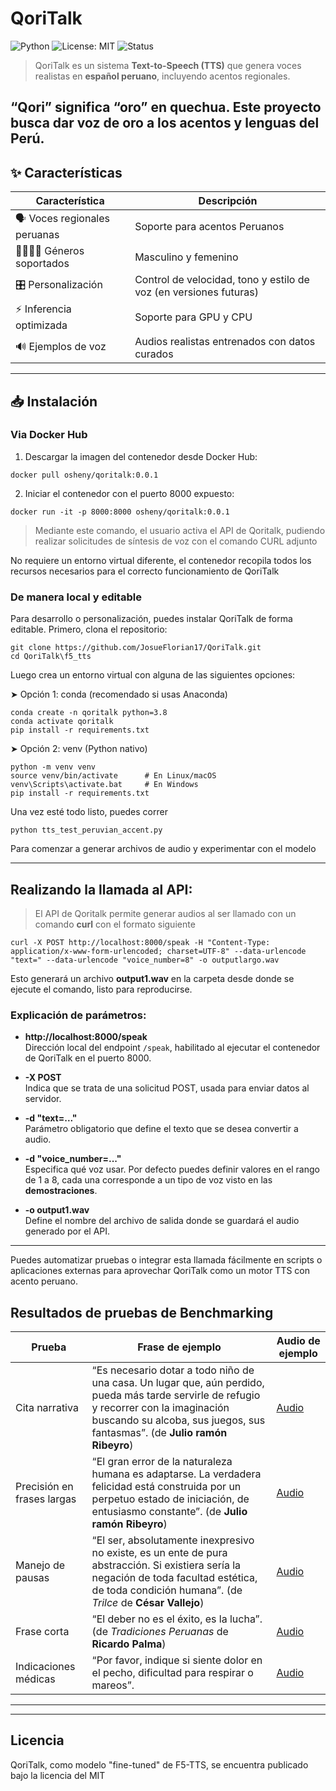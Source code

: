# QoriTalk
![Python](https://img.shields.io/badge/Python-3.8%2B-blue)
![License: MIT](https://img.shields.io/badge/License-MIT-green.svg)
![Status](https://img.shields.io/badge/status-en%20desarrollo-yellow)

> QoriTalk es un sistema **Text-to-Speech (TTS)** que genera voces realistas en **español peruano**, incluyendo acentos regionales.

“Qori” significa “oro” en quechua. Este proyecto busca dar voz de oro a los acentos y lenguas del Perú.
---

## ✨ Características

| Característica                  | Descripción                                                                 |
|-------------------------------|-----------------------------------------------------------------------------|
| 🗣️ Voces regionales peruanas  | Soporte para acentos Peruanos                                                |
| 👨‍👩‍👧‍👦 Géneros soportados       | Masculino y femenino                                                       |
| 🎛️ Personalización            | Control de velocidad, tono y estilo de voz (en versiones futuras)          |
| ⚡ Inferencia optimizada       | Soporte para GPU y CPU                                                     |
| 🔊 Ejemplos de voz             | Audios realistas entrenados con datos curados                              |

---

## 📥 Instalación

### Via Docker Hub
1. Descargar la imagen del contenedor desde Docker Hub:

```
docker pull osheny/qoritalk:0.0.1
```

2. Iniciar el contenedor con el puerto 8000 expuesto:
```
docker run -it -p 8000:8000 osheny/qoritalk:0.0.1
```

> Mediante este comando, el usuario activa el API de Qoritalk, pudiendo realizar solicitudes de síntesis de voz con el comando CURL adjunto

No requiere un entorno virtual diferente, el contenedor recopila todos los recursos necesarios para el correcto funcionamiento de QoriTalk

### De manera local y editable
Para desarrollo o personalización, puedes instalar QoriTalk de forma editable. Primero, clona el repositorio:
```
git clone https://github.com/JosueFlorian17/QoriTalk.git
cd QoriTalk\f5_tts
```
Luego crea un entorno virtual con alguna de las siguientes opciones:

➤ Opción 1: conda (recomendado si usas Anaconda)
```
conda create -n qoritalk python=3.8
conda activate qoritalk
pip install -r requirements.txt
```

➤ Opción 2: venv (Python nativo)

```
python -m venv venv
source venv/bin/activate      # En Linux/macOS
venv\Scripts\activate.bat     # En Windows
pip install -r requirements.txt

```
Una vez esté todo listo, puedes correr
```
python tts_test_peruvian_accent.py
```
Para comenzar a generar archivos de audio y experimentar con el modelo

---
## Realizando la llamada al API:
> El API de Qoritalk permite generar audios al ser llamado con un comando **curl** con el formato siguiente
```
curl -X POST http://localhost:8000/speak -H "Content-Type: application/x-www-form-urlencoded; charset=UTF-8" --data-urlencode "text=" --data-urlencode "voice_number=8" -o outputlargo.wav
```

Esto generará un archivo **output1.wav** en la carpeta desde donde se ejecute el comando, listo para reproducirse.

### Explicación de parámetros:

- **http://localhost:8000/speak**  
  Dirección local del endpoint `/speak`, habilitado al ejecutar el contenedor de QoriTalk en el puerto 8000.

- **-X POST**  
  Indica que se trata de una solicitud POST, usada para enviar datos al servidor.

- **-d "text=..."**  
  Parámetro obligatorio que define el texto que se desea convertir a audio.

- **-d "voice_number=..."**  
  Especifica qué voz usar. Por defecto puedes definir valores en el rango de 1 a 8, cada una corresponde a un tipo de voz visto en las **demostraciones**.

- **-o output1.wav**  
  Define el nombre del archivo de salida donde se guardará el audio generado por el API.

---

Puedes automatizar pruebas o integrar esta llamada fácilmente en scripts o aplicaciones externas para aprovechar QoriTalk como un motor TTS con acento peruano.


## Resultados de pruebas de Benchmarking

| Prueba                          | Frase de ejemplo                                                                                   | Audio de ejemplo                        |
|--------------------------------|--------------------------------------------------------------------------------------------------|---------------------------------------|
| Cita narrativa           | “Es necesario dotar a todo niño de una casa. Un lugar que, aún perdido, pueda más tarde servirle de refugio y recorrer con la imaginación buscando su alcoba, sus juegos, sus fantasmas”. (de **Julio ramón Ribeyro**) | [Audio](https://github.com/JosueFlorian17/QoriTalk/blob/main/voice_demonstration/voice1.wav)    |
| Precisión en frases largas   | “El gran error de la naturaleza humana es adaptarse. La verdadera felicidad está construida por un perpetuo estado de iniciación, de entusiasmo constante”. (de **Julio ramón Ribeyro**)            | [Audio](https://github.com/JosueFlorian17/QoriTalk/blob/main/voice_demonstration/voice2.wav)    |
| Manejo de pausas   | “El ser, absolutamente inexpresivo no existe, es un ente de pura abstracción. Si existiera sería la negación de toda facultad estética, de toda condición humana”.    (de *Trilce* de **César Vallejo**)            | [Audio](https://github.com/JosueFlorian17/QoriTalk/blob/main/voice_demonstration/voice4.wav)    |
| Frase corta | “El deber no es el éxito, es la lucha”. (de *Tradiciones Peruanas* de **Ricardo Palma**)| [Audio](https://github.com/JosueFlorian17/QoriTalk/blob/main/voice_demonstration/voice6.wav)    |
| Indicaciones médicas | “Por favor, indique si siente dolor en el pecho, dificultad para respirar o mareos”.| [Audio](https://github.com/JosueFlorian17/QoriTalk/blob/main/voice_demonstration/voice7.wav)    |

---



---
## Licencia
QoriTalk, como modelo "fine-tuned" de F5-TTS, se encuentra publicado bajo la licencia del MIT 

